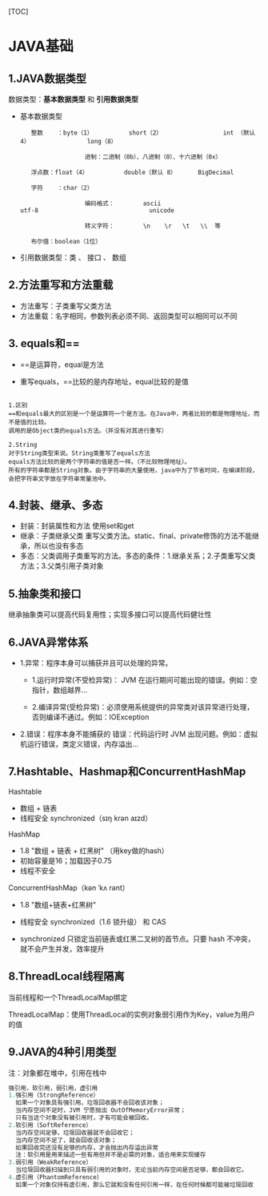 [TOC]



# JAVA基础

## 1.JAVA数据类型

数据类型：**基本数据类型** 和 **引用数据类型**

- 基本数据类型

         整数    ：byte（1）          short（2）                 int （默认 4）                long（8）
    
                        进制：二进制（0b）、八进制（0）、十六进制（0x）
    
         浮点数：float（4）          double（默认 8）      BigDecimal
    
         字符    ：char（2）          
    
                        编码格式：        ascii                           utf-8                               unicode
    
                        转义字符：        \n    \r   \t   \\  等
    
         布尔值：boolean（1位）

- 引用数据类型：类  、 接口  、 数组



## 2.方法重写和方法重载

- 方法重写：子类重写父类方法
- 方法重载：名字相同，参数列表必须不同、返回类型可以相同可以不同





## 3. equals和==

- ==是运算符，equal是方法

- 重写equals，==比较的是内存地址，equal比较的是值

```

1.区别
==和equals最大的区别是一个是运算符一个是方法。在Java中，两者比较的都是物理地址，而不是值的比较。
调用的是Object类的equals方法。（并没有对其进行重写）

2.String
对于String类型来说。String类重写了equals方法
equals方法比较的是两个字符串的值是否一样。（不比较物理地址）。
所有的字符串都是String对象。由于字符串的大量使用，java中为了节省时间，在编译阶段，会把字符串文字放在字符串常量池中。

```





## 4.封装、继承、多态

- 封装：封装属性和方法 使用set和get
- 继承：子类继承父类 重写父类方法。static、final、private修饰的方法不能继承，所以也没有多态
- 多态：父类调用子类重写的方法。多态的条件：1.继承关系；2.子类重写父类方法；3.父类引用子类对象





## 5.抽象类和接口

继承抽象类可以提高代码复用性；实现多接口可以提高代码健壮性





## 6.JAVA异常体系

- 1.异常：程序本身可以捕获并且可以处理的异常。

  - 1.运行时异常(不受检异常)： JVM 在运行期间可能出现的错误。例如：空指针，数组越界...

  - 2.编译异常(受检异常)：必须使用系统提供的异常类对该异常进行处理，否则编译不通过。例如：IOException

- 2.错误：程序本身不能捕获的
     错误：代码运行时 JVM 出现问题。例如：虚拟机运行错误，类定义错误，内存溢出...



## 7.Hashtable、Hashmap和ConcurrentHashMap 

Hashtable

- 数组 + 链表    
- 线程安全 synchronized（sɪŋ krən aɪzd）

HashMap

- 1.8 "数组 + 链表 + 红黑树" （用key做的hash）
- 初始容量是16；加载因子0.75
- 线程不安全

ConcurrentHashMap（kən  ˈkʌ  rənt）

- 1.8 "数组+链表+红黑树"  

- 线程安全  synchronized（1.6 锁升级） 和 CAS 

- synchronized 只锁定当前链表或红⿊⼆叉树的⾸节点。只要 hash 不冲突，就不会产⽣并发，效率提升 

  



## 8.ThreadLocal线程隔离

当前线程和一个ThreadLocalMap绑定

ThreadLocalMap：使用ThreadLocal的实例对象弱引用作为Key，value为用户的值





## 9.JAVA的4种引用类型

注：对象都在堆中，引用在栈中

```java
强引用，软引用，弱引用，虚引用
1.强引用（StrongReference）
  如果一个对象具有强引用，垃圾回收器不会回收该对象；
  当内存空间不足时，JVM 宁愿抛出 OutOfMemoryError异常；
  只有当这个对象没有被引用时，才有可能会被回收。
2.软引用（SoftReference）
  当内存空间足够，垃圾回收器就不会回收它；
  当内存空间不足了，就会回收该对象；
  如果回收完还没有足够的内存，才会抛出内存溢出异常
  注：软引用是用来描述一些有用但并不是必需的对象，适合用来实现缓存
3.弱引用（WeakReference）
  当垃圾回收器扫描到只具有弱引用的对象时，无论当前内存空间是否足够，都会回收它。
4.虚引用（PhantomReference）
  如果一个对象仅持有虚引用，那么它就和没有任何引用一样，在任何时候都可能被垃圾回收
```
